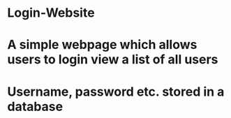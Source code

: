 # Login-Website
# A simple webpage which allows users to login view a list of all users 
# Username, password etc. stored in a database
